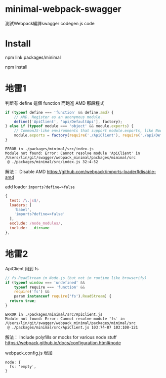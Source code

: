 # minimal-webpack-swagger

測試Webpack編譯swagger codegen js code

# Install

npm link packages/minimal

npm install

# 地雷1

判斷有 define 這個 function 而跑進 AMD 那段程式

```js
if (typeof define === 'function' && define.amd) {
    // AMD. Register as an anonymous module.
    define(['ApiClient', 'api/DefaultApi'], factory);
} else if (typeof module === 'object' && module.exports) {
    // CommonJS-like environments that support module.exports, like Node.
    module.exports = factory(require('./ApiClient'), require('./api/DefaultApi'));
}
```

```
ERROR in ./packages/minimal/src/index.js
Module not found: Error: Cannot resolve module 'ApiClient' in /Users/lin/git/swagger/webpack_minimal/packages/minimal/src
 @ ./packages/minimal/src/index.js 32:4-52
```

解法：
Disable AMD https://github.com/webpack/imports-loader#disable-amd

add loader `imports?define=>false`
```js
{
  test: /\.js$/,
  loaders: [ 
    'babel', 
    'imports?define=>false' 
  ],
  exclude: /node_modules/,
  include: __dirname
},
```


# 地雷2

ApiClient 用到 fs
```js
// fs.ReadStream in Node.js (but not in runtime like browserify)
if (typeof window === 'undefined' &&
    typeof require === 'function' &&
    require('fs') &&
    param instanceof require('fs').ReadStream) {
  return true;
}

```

```
ERROR in ./packages/minimal/src/ApiClient.js
Module not found: Error: Cannot resolve module 'fs' in /Users/lin/git/swagger/webpack_minimal/packages/minimal/src
 @ ./packages/minimal/src/ApiClient.js 103:74-87 103:108-121
```

解法：
Include polyfills or mocks for various node stuff https://webpack.github.io/docs/configuration.html#node

webpack.config.js 增加
```
node: {
  fs: 'empty',
}
```

